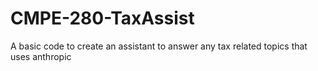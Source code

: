 # CMPE-280-TaxAssist
A basic code to create an assistant to answer any tax related topics that uses anthropic
